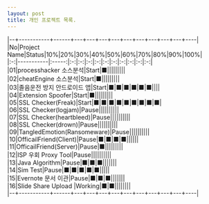 ```yaml
---
layout: post
title: 개인 프로젝트 목록.
---
```



|--+-----------+------+---+---+---+---+---+---+---+---+---+----|  
|No|Project Name|Status|10%|20%|30%|40%|50%|60%|70%|80%|90%|100%|  
|:-:|-----------|:-----:|:-:|:-:|:-:|:-:|:-:|:-:|:-:|:-:|:-:|:-:|  
|01|processhacker 소스분석|Start|■|||||||||    
|02|cheatEngine 소스분석|Start|■|||||||||    
|03|졸음운전 방지 안드로이드 앱|Start|■|■|■|■|■|■||||   
|04|Extension Spoofer|Start|■|||||||||   
|05|SSL Checker(Freak)|Start|■|■|■|■|■|■|■|■|■|   
|06|SSL Checker(logjam)|Pause||||||||||   
|07|SSL Checker(heartbleed)|Pause||||||||||   
|08|SSL Checker(drown)|Pause||||||||||   
|09|TangledEmotion(Ransomeware)|Pause||||||||||   
|10|OfficailFriend(Client)|Pause|■|■|■|■||||||   
|11|OfficailFriend(Server)|Pause|■|||||||||   
|12|ISP 우회 Proxy Tool|Pause||||||||||   
|13|Java Algorithm|Pause|■|■|■|||||||   
|14|Sim Test|Pause|■|■|■|■|■|||||   
|15|Evernote 문서 이관|Pause|■|■|■|||||||   
|16|Slide Share Upload |Working|■|■||||||||   
|--+-----------+------+---+---+---+---+---+---+---+---+---+----|  

